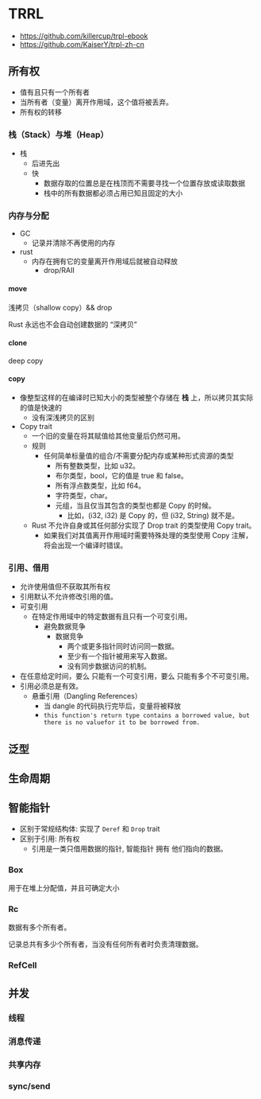 # TRRL

+ https://github.com/killercup/trpl-ebook
+ https://github.com/KaiserY/trpl-zh-cn

## 所有权
+ 值有且只有一个所有者
+ 当所有者（变量）离开作用域，这个值将被丢弃。
+ 所有权的转移


### 栈（Stack）与堆（Heap）
+ 栈
    * 后进先出
    * 快
        - 数据存取的位置总是在栈顶而不需要寻找一个位置存放或读取数据
        - 栈中的所有数据都必须占用已知且固定的大小


### 内存与分配
+ GC
    *  记录并清除不再使用的内存
+ rust
    * 内存在拥有它的变量离开作用域后就被自动释放
        - drop/RAII

#### move
浅拷贝（shallow copy）&& drop

Rust 永远也不会自动创建数据的 “深拷贝”

####  clone
deep copy

####  copy
+ 像整型这样的在编译时已知大小的类型被整个存储在 __栈__ 上，所以拷贝其实际的值是快速的
    * 没有深浅拷贝的区别
+ Copy trait
    + 一个旧的变量在将其赋值给其他变量后仍然可用。
    + 规则
        * 任何简单标量值的组合/不需要分配内存或某种形式资源的类型
            - 所有整数类型，比如 u32。
            - 布尔类型，bool，它的值是 true 和 false。
            - 所有浮点数类型，比如 f64。
            - 字符类型，char。
            - 元组，当且仅当其包含的类型也都是 Copy 的时候。
                + 比如，(i32, i32) 是 Copy 的，但 (i32, String) 就不是。
    + Rust 不允许自身或其任何部分实现了 Drop trait 的类型使用 Copy trait。
        * 如果我们对其值离开作用域时需要特殊处理的类型使用 Copy 注解，将会出现一个编译时错误。


### 引用、借用
+ 允许使用值但不获取其所有权
+ 引用默认不允许修改引用的值。
+ 可变引用
    * 在特定作用域中的特定数据有且只有一个可变引用。
        - 避免数据竞争
            + 数据竞争
                * 两个或更多指针同时访问同一数据。
                * 至少有一个指针被用来写入数据。
                * 没有同步数据访问的机制。
+ 在任意给定时间，要么 只能有一个可变引用，要么 只能有多个不可变引用。
+ 引用必须总是有效。
    * 悬垂引用（Dangling References）
        - 当 dangle 的代码执行完毕后，变量将被释放
        - `this function's return type contains a borrowed value, but there is no valuefor it to be borrowed from.`

## 泛型

##  生命周期

## 智能指针
+ 区别于常规结构体: 实现了 `Deref` 和 `Drop` trait
+ 区别于引用: 所有权
    * 引用是一类只借用数据的指针, 智能指针 拥有 他们指向的数据。

### Box
用于在堆上分配值，并且可确定大小

### Rc
数据有多个所有者。

记录总共有多少个所有者，当没有任何所有者时负责清理数据。

### RefCell

## 并发

### 线程

### 消息传递

### 共享内存

### sync/send

